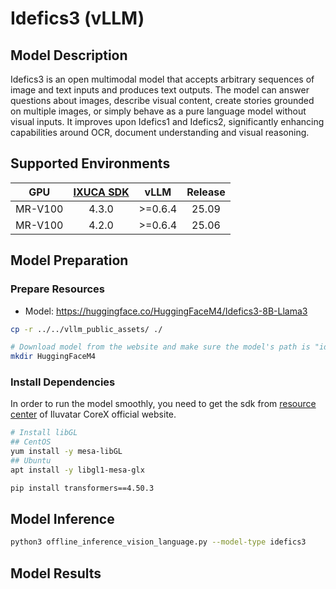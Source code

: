 # Idefics3 (vLLM)

## Model Description

Idefics3 is an open multimodal model that accepts arbitrary sequences of image and text inputs and produces text
outputs. The model can answer questions about images, describe visual content, create stories grounded on multiple
images, or simply behave as a pure language model without visual inputs. It improves upon Idefics1 and Idefics2,
significantly enhancing capabilities around OCR, document understanding and visual reasoning.

## Supported Environments

| GPU    | [IXUCA SDK](https://gitee.com/deep-spark/deepspark#%E5%A4%A9%E6%95%B0%E6%99%BA%E7%AE%97%E8%BD%AF%E4%BB%B6%E6%A0%88-ixuca) | vLLM | Release |
| :----: | :----: | :----: | :----: |
| MR-V100 | 4.3.0 | >=0.6.4 | 25.09 |
| MR-V100 | 4.2.0 | >=0.6.4 | 25.06 |

## Model Preparation

### Prepare Resources

- Model: <https://huggingface.co/HuggingFaceM4/Idefics3-8B-Llama3>

```bash
cp -r ../../vllm_public_assets/ ./

# Download model from the website and make sure the model's path is "idefics3"
mkdir HuggingFaceM4
```

### Install Dependencies

In order to run the model smoothly, you need to get the sdk from [resource center](https://support.iluvatar.com/#/ProductLine?id=2) of Iluvatar CoreX official website.

```bash
# Install libGL
## CentOS
yum install -y mesa-libGL
## Ubuntu
apt install -y libgl1-mesa-glx

pip install transformers==4.50.3
```

## Model Inference

```bash
python3 offline_inference_vision_language.py --model-type idefics3
```

## Model Results
